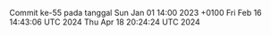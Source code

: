 Commit ke-55 pada tanggal Sun Jan 01 14:00 2023 +0100
Fri Feb 16 14:43:06 UTC 2024
Thu Apr 18 20:24:24 UTC 2024
